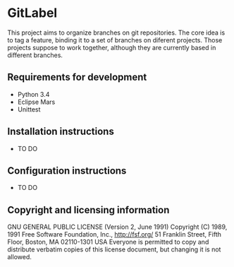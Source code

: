 # GitLabel

This project aims to organize branches on git repositories. The core idea is to tag a feature, binding it to a set of branches on diferent projects. Those projects suppose to work together, although they are currently based in different branches.

## Requirements for development
 - Python 3.4
 - Eclipse Mars
 - Unittest

## Installation instructions
 - TO DO

## Configuration instructions
 - TO DO

## Copyright and licensing information
GNU GENERAL PUBLIC LICENSE (Version 2, June 1991)
Copyright (C) 1989, 1991 Free Software Foundation, Inc., http://fsf.org/ 51 Franklin Street, Fifth Floor, Boston, MA 02110-1301 USA Everyone is permitted to copy and distribute verbatim copies of this license document, but changing it is not allowed.
